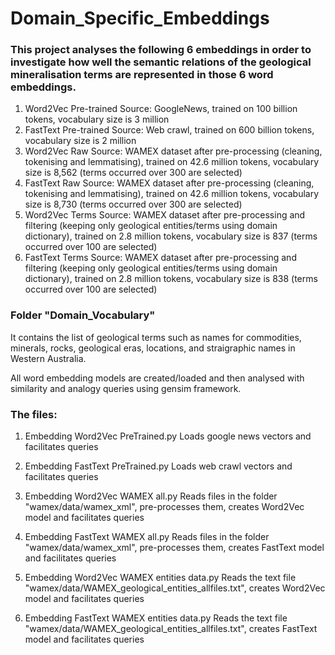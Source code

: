 # Domain_Specific_Embeddings

### This project analyses the following 6 embeddings in order to investigate how well the semantic relations of the geological mineralisation terms are represented in those 6 word embeddings.

1. Word2Vec Pre-trained
   Source: GoogleNews, trained on 100 billion tokens, vocabulary size is 3 million
2. FastText Pre-trained
   Source: Web crawl, trained on 600 billion tokens, vocabulary size is 2 million
3. Word2Vec Raw
   Source: WAMEX dataset after pre-processing (cleaning, tokenising and lemmatising),
   trained on 42.6 million tokens,
   vocabulary size is 8,562 (terms occurred over 300 are selected)   
4. FastText Raw
   Source: WAMEX dataset after pre-processing (cleaning, tokenising and lemmatising),
   trained on 42.6 million tokens,
   vocabulary size is 8,730 (terms occurred over 300 are selected)
5. Word2Vec Terms
   Source: WAMEX dataset after pre-processing and filtering (keeping only geological entities/terms using domain dictionary),
   trained on 2.8 million tokens,
   vocabulary size is 837 (terms occurred over 100 are selected)
6. FastText Terms
   Source: WAMEX dataset after pre-processing and filtering (keeping only geological entities/terms  using domain dictionary),
   trained on 2.8 million tokens,
   vocabulary size is 838 (terms occurred over 100 are selected)
   
### Folder "Domain_Vocabulary"
It contains the list of geological terms such as names for commodities, minerals, rocks, geological eras, locations, and straigraphic names in Western Australia.

All word embedding models are created/loaded and then analysed with similarity and analogy queries using gensim framework.

### The files:
1. Embedding Word2Vec PreTrained.py
   Loads google news vectors and facilitates queries
   
2. Embedding FastText PreTrained.py
   Loads web crawl vectors and facilitates queries

3. Embedding Word2Vec WAMEX all.py
   Reads files in the folder "wamex/data/wamex_xml", pre-processes them,
   creates Word2Vec model and facilitates queries

4. Embedding FastText WAMEX all.py
   Reads files in the folder "wamex/data/wamex_xml", pre-processes them,
   creates FastText model and facilitates queries

5. Embedding Word2Vec WAMEX entities data.py
   Reads the text file "wamex/data/WAMEX_geological_entities_allfiles.txt", 
   creates Word2Vec model and facilitates queries

6. Embedding FastText WAMEX entities data.py
   Reads the text file "wamex/data/WAMEX_geological_entities_allfiles.txt", 
   creates FastText model and facilitates queries



